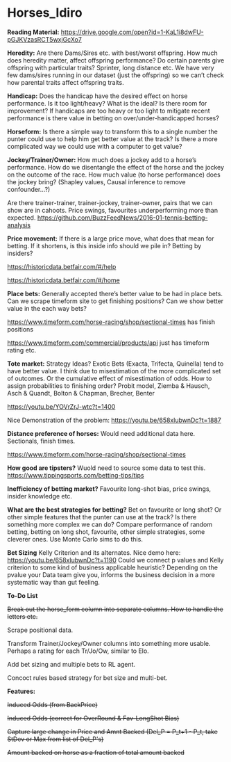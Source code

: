# Horses_Idiro

**Reading Material:**
https://drive.google.com/open?id=1-KaL1i8dwFU-pGJKVzasRCT5wxjGcXo7

**Heredity:**
Are there Dams/Sires etc. with best/worst offspring. How much does heredity matter, affect offspring performance?
Do certain parents give offspring with particular traits? Sprinter, long distance etc.
We have very few dams/sires running in our dataset (just the offspring) so we can’t check how parental traits affect offspring traits.

**Handicap:**
Does the handicap have the desired effect on horse performance. Is it too light/heavy? What is the ideal?
Is there room for improvement? If handicaps are too heavy or too light to mitigate recent performance is there value in betting on over/under-handicapped horses?

**Horseform:**
Is there a simple way to transform this to a single number the punter could use to help him get better value at the track?
Is there a more complicated way we could use with a computer to get value?

**Jockey/Trainer/Owner:**
How much does a jockey add to a horse’s performance. How do we disentangle the effect of the horse and the jockey on the outcome of the race. How much value (to horse performance) does the jockey bring? (Shapley values, Causal inference to remove confounder…?)

Are there trainer-trainer, trainer-jockey, trainer-owner, pairs that we can show are in cahoots. Price swings, favourites underperforming more than expected. https://github.com/BuzzFeedNews/2016-01-tennis-betting-analysis

**Price movement:**
If there is a large price move, what does that mean for betting. If it shortens, is this inside info should we pile in? Betting by insiders?

https://historicdata.betfair.com/#/help

https://historicdata.betfair.com/#/home

**Place bets:**
Generally accepted there’s better value to be had in place bets. Can we scrape timeform site to get finishing positions? Can we show better value in the each way bets?

https://www.timeform.com/horse-racing/shop/sectional-times has finish positions

https://www.timeform.com/commercial/products/api just has timeform rating etc.


**Tote market:**
Strategy Ideas? Exotic Bets (Exacta, Trifecta, Quinella) tend to have better value. I think due to misestimation of the more complicated set of outcomes. Or the cumulative effect of misestimation of odds.
How to assign probabilities to finishing order? Probit model, Ziemba & Hausch, Asch & Quandt, Bolton & Chapman, Brecher, Benter

https://youtu.be/YOVrZrJ-wtc?t=1400

Nice Demonstration of the problem: https://youtu.be/658xlubwnDc?t=1887

**Distance preference of horses:**
Would need additional data here. Sectionals, finish times.

https://www.timeform.com/horse-racing/shop/sectional-times

**How good are tipsters?**
Wuold need to source some data to test this.
https://www.tippingsports.com/betting-tips/tips

**Inefficiency of betting market?**
Favourite long-shot bias, price swings, insider knowledge etc.

**What are the best strategies for betting?**
Bet on favourite or long shot? Or other simple features that the punter can use at the track? Is there something more complex we can do? Compare performance of random betting, betting on long shot, favourite, other simple strategies, some cleverer ones. Use Monte Carlo sims to do this.

**Bet Sizing**
Kelly Criterion and its alternates. Nice demo here: https://youtu.be/658xlubwnDc?t=1190
Could we connect p values and Kelly criterion to some kind of business applicable heuristic? Depending on the pvalue your Data team give you, informs the business decision in a more systematic way than gut feeling.


**To-Do List**

~~Break out the horse_form column into separate columns. How to handle the letters etc.~~

Scrape positional data.

Transform Trainer/Jockey/Owner columns into something more usable. Perhaps a rating for each Tr/Jo/Ow, similar to Elo.

Add bet sizing and multiple bets to RL agent.

Concoct rules based strategy for bet size and multi-bet.

**Features:**

~~Induced Odds (from BackPrice)~~

~~Induced Odds (correct for OverRound & Fav-LongShot Bias)~~

~~Capture large change in Price and Amnt Backed (Del_P = P_t+1 - P_t, take StDev or Max from list of Del_P's)~~

~~Amount backed on horse as a fraction of total amount backed~~
